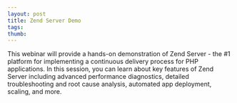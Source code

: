 ```yaml
---
layout: post
title: Zend Server Demo
tags: 
thumb: 
---
```

This webinar will provide a hands-on demonstration of Zend Server - the #1 platform for implementing a continuous delivery process for PHP applications. In this session, you can learn about key features of Zend Server including advanced performance diagnostics, detailed troubleshooting and root cause analysis, automated app deployment, scaling, and more.
